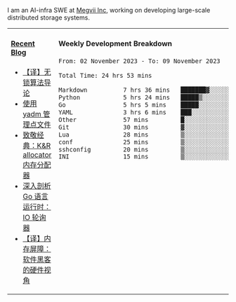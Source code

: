 I am an AI-infra SWE at [Megvii Inc](https://en.megvii.com/), working on developing large-scale distributed storage systems.

<table width="960px">
<tr>
<td valign="top" width="50%">

#### <a href="https://www.kongjun18.me" target="_blank">Recent Blog</a>

<!-- BLOG-POST-LIST:START -->
- [【译】无锁算法导论](https://kongjun18.github.io/posts/2023/07/14/)
- [使用 yadm 管理点文件](https://kongjun18.github.io/posts/2023/04/07/)
- [致敬经典：K&amp;R allocator 内存分配器](https://kongjun18.github.io/posts/2022/12/12/)
- [深入剖析 Go 语言运行时：IO 轮询器](https://kongjun18.github.io/posts/2022/11/21/)
- [【译】内存屏障：软件黑客的硬件视角](https://kongjun18.github.io/posts/2022/11/03/)
<!-- BLOG-POST-LIST:END -->

</td>
<td valign="top" width="50%">

#### Weekly Development Breakdown

<!--START_SECTION:waka-->

```txt
From: 02 November 2023 - To: 09 November 2023

Total Time: 24 hrs 53 mins

Markdown          7 hrs 36 mins   ███████▓░░░░░░░░░░░░░░░░░   30.56 %
Python            5 hrs 24 mins   █████▒░░░░░░░░░░░░░░░░░░░   21.75 %
Go                5 hrs 5 mins    █████░░░░░░░░░░░░░░░░░░░░   20.49 %
YAML              3 hrs 6 mins    ███░░░░░░░░░░░░░░░░░░░░░░   12.46 %
Other             57 mins         █░░░░░░░░░░░░░░░░░░░░░░░░   03.85 %
Git               30 mins         ▓░░░░░░░░░░░░░░░░░░░░░░░░   02.05 %
Lua               28 mins         ▒░░░░░░░░░░░░░░░░░░░░░░░░   01.89 %
conf              25 mins         ▒░░░░░░░░░░░░░░░░░░░░░░░░   01.70 %
sshconfig         20 mins         ▒░░░░░░░░░░░░░░░░░░░░░░░░   01.38 %
INI               15 mins         ▒░░░░░░░░░░░░░░░░░░░░░░░░   01.01 %
```

<!--END_SECTION:waka-->
</td>
</tr>

</table>
